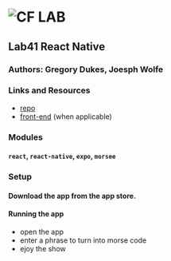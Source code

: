 ![CF](http://i.imgur.com/7v5ASc8.png) LAB
=================================================

## Lab41 React Native

### Authors: Gregory Dukes, Joesph Wolfe

### Links and Resources
* [repo](https://github.com/charmedsatyr-401-advanced-javascript/lab-41)
* [front-end](http://xyz.com) (when applicable)


### Modules
#### `react`, `react-native`, `expo`, `morsee`


### Setup
#### Download the app from the app store.


#### Running the app
 * open the app
 * enter a phrase to turn into morse code
 * ejoy the show
